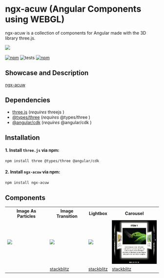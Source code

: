 # ngx-acuw (Angular Components using WEBGL)

ngx-acuw is a collection of components for Angular made with the 3D library three.js.

<img src="./projects/ng-acuw-showcase/src/assets/acuw.svg" width="200"/>

[![npm](https://shields.io/npm/l/ngx-acuw?maxAge=2592000)](/LICENSE)
![tests](https://github.com/windmichael/ngx-acuw/workflows/tests/badge.svg)
[![npm](https://img.shields.io/npm/v/ngx-acuw.svg?maxAge=2592000?style=plastic)](https://www.npmjs.com/package/ngx-acuw)

## Showcase and Description
[ngx-acuw](https://windmichael.github.io/ngx-acuw/)

## Dependencies
* [three.js](https://threejs.org) (*requires* threejs )
* [@types/three](https://www.npmjs.com/package/@types/three) (*requires* @types/three )
* [@angular/cdk](https://material.angular.io/cdk/categories) (*requires* @angular/cdk )

## Installation
#### 1. Install `three.js` via npm:
```
npm install three @types/three @angular/cdk
```

#### 2. Install `ngx-acuw` via npm:
```
npm install ngx-acuw
```

## Components
<table>
  <tr>
    <th>Image As Particles</th>
    <th>Image Transition</th>
    <th>Lightbox</th>
    <th>Carousel</th>
  </tr>
  <tr>
    <td><img src="./projects/ng-acuw-showcase/src/assets/image-as-particles/imageAsParticles.gif" width="150"/></td>
    <td><img src="./projects/ng-acuw-showcase/src/assets/image-transition/imageTransition.gif" width="150"/></td>
    <td><img src="./projects/ng-acuw-showcase/src/assets/lightbox/lightbox.jpg" width="150"/></td>
    <td><img src="./projects/ng-acuw-showcase/src/assets/carousel/carousel.gif" width="150"/></td>
  </tr>
  <tr>
    <td></td>
    <td><a href="https://stackblitz.com/edit/ngx-acuw-image-transition">stackblitz<a/></td>
    <td><a href="https://stackblitz.com/edit/angular-ngx-acuw-lightbox">stackblitz<a/></td>
    <td><a href="https://stackblitz.com/edit/ngx-acuw-carousel">stackblitz<a/></td>
  </tr>
</table>
